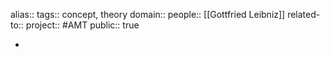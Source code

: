 alias::
tags:: concept, theory
domain::
people:: [[Gottfried Leibniz]]
related-to::
project:: #AMT 
public:: true

-